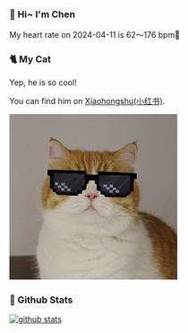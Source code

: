 ### 👋 Hi~ I'm Chen 

My heart rate on 2024-04-11 is 62～176 bpm💖

### 🐈 My Cat
Yep, he is so cool!

You can find him on [Xiaohongshu(小红书)](https://www.xiaohongshu.com/user/profile/5f0565e100000000010051f5).

<img src="/images/mycat.jpg" width="300px" />

### 🧐 Github Stats
[![github stats](https://github-readme-stats.vercel.app/api?username=z1cheng&show_icons=true&theme=default)](https://github.com/anuraghazra/github-readme-stats)

